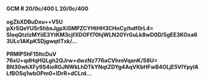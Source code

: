 #### GCM R 20/0c/400 L 20/0c/400
**ogZbXDBuDxu++V5U**<br/>**pXrSQeYUSrShbsJgpXiSMPZCYHtHH3CHnCy/hdf0rL4=**<br/>**SloqQtzlzMYiiE3YtKM3cjfXDOFf70hjWLN20YrGuLk8wD0D/5gEE3KOxa63ULc1AKpK5DjgwqtITxk/...**<br/><br/>
**PRMlP5hF15ltcDuV**<br/>**76xU+qdHqHQLgh2QJrw+dwzNz776aCVhroVqanK/S8U=**<br/>**BN30whXFy9S4ioRGJNWkLhDTkYNqtZDYg4AqVKbHFwB4OLjE5VlYpylALfBOSq1wbOPm0+lDrR+dCLrd...**
